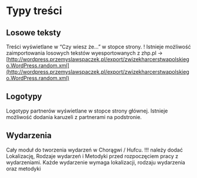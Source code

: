 # Typy treści

## Losowe teksty
Treści wyświetlane w “Czy wiesz że…” w stopce strony.
! Istnieje możliwość zaimportowania losowych tekstów wyesportowanych z zhp.pl -> [http://wordpress.przemyslawspaczek.pl/export/zwizekharcerstwapolskiego.WordPress.random.xml](http://wordpress.przemyslawspaczek.pl/export/zwizekharcerstwapolskiego.WordPress.random.xml)

## Logotypy
Logotypy partnerów wyświetlane w stopce strony głównej. Istnieje możliwość dodania karuzeli z partnerami na podstronie.

## Wydarzenia
Cały moduł do tworzenia wydarzeń w Chorągwi / Hufcu.
!!! należy dodać Lokalizację, Rodzaje wydarzeń i Metodyki przed rozpoczęciem pracy z wydarzeniami. Każde wydarzenie wymaga lokalizacji, rodzaju wydarzenia oraz metodyki
